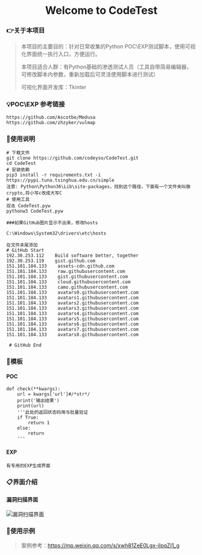 <h1 align="center" >Welcome to CodeTest</h1>


### :point_right:关于本项目

>本项目的主要目的：针对日常收集的Python POC\EXP测试脚本，使用可视化界面统一执行入口，方便运行。
>
>本项目适合人群：有Python基础的渗透测试人员（工具自带简易编辑器，可修改脚本内参数，重新加载后可灵活使用脚本进行测试）
>
>可视化界面开发库：Tkinter


### :bulb:POC\EXP 参考链接

```
https://github.com/Ascotbe/Medusa
https://github.com/zhzyker/vulmap
```


### :book:使用说明

```
# 下载文件
git clone https://github.com/codeyso/CodeTest.git
cd CodeTest
# 安装依赖
pip3 install -r requirements.txt -i https://pypi.tuna.tsinghua.edu.cn/simple
注意: Python\Python36\Lib\site-packages，找到这个路径，下面有一个文件夹叫做crypto,将小写c改成大写C
# 使用工具
双击 CodeTest.pyw
pythonw3 CodeTest.pyw

###如果GitHub图片显示不出来，修改hosts

C:\Windows\System32\drivers\etc\hosts

在文件末尾添加
# GitHub Start 
192.30.253.112    Build software better, together 
192.30.253.119    gist.github.com
151.101.184.133    assets-cdn.github.com
151.101.184.133    raw.githubusercontent.com
151.101.184.133    gist.githubusercontent.com
151.101.184.133    cloud.githubusercontent.com
151.101.184.133    camo.githubusercontent.com
151.101.184.133    avatars0.githubusercontent.com
151.101.184.133    avatars1.githubusercontent.com
151.101.184.133    avatars2.githubusercontent.com
151.101.184.133    avatars3.githubusercontent.com
151.101.184.133    avatars4.githubusercontent.com
151.101.184.133    avatars5.githubusercontent.com
151.101.184.133    avatars6.githubusercontent.com
151.101.184.133    avatars7.githubusercontent.com
151.101.184.133    avatars8.githubusercontent.com

 # GitHub End
```


### :checkered_flag:模板
#### POC

```
def check(**kwargs):
	url = kwargs['url']#/*str*/
	print('输出结果')
	print(url)
	'''此处的返回状态码用与批量验证
	if True:
		return 1
	else:
		return
	'''
```


#### EXP

```
有专用的EXP生成界面
```


### :clipboard:界面介绍
#### 漏洞扫描界面
![漏洞扫描界面](https://github.com/codeyso/CodeTest/blob/master/img/1.png "漏洞扫描界面")

### :open_file_folder:使用示例
>案例参考：https://mp.weixin.qq.com/s/xwh81ZeE0Lgx-iIpqZI1_g


